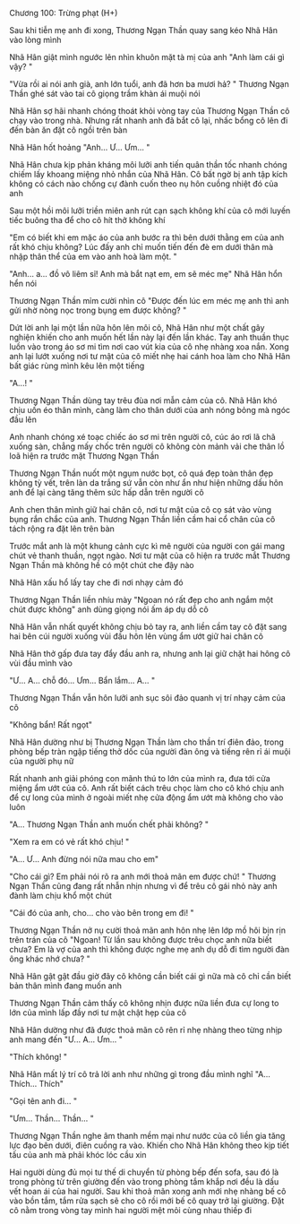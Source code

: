 




Chương 100: Trừng phạt (H+)


Sau khi tiễn mẹ anh đi xong, Thương Ngạn Thần quay sang kéo Nhã Hân vào lòng mình

Nhã Hân giật mình ngước lên nhìn khuôn mặt tà mị của anh "Anh làm cái gì vậy? "

"Vừa rồi ai nói anh già, anh lớn tuổi, anh đã hơn ba mươi hả? " Thương Ngạn Thần ghé sát vào tai cô giọng trầm khàn ái muội nói

Nhã Hân sợ hãi nhanh chóng thoát khỏi vòng tay của Thương Ngạn Thần cô chạy vào trong nhà. Nhưng rất nhanh anh đã bắt cô lại, nhấc bổng cô lên đi đến bàn ăn đặt cô ngồi trên bàn

Nhã Hân hốt hoảng "Anh... Ư... Ưm... "

Nhã Hân chưa kịp phản kháng môi lưỡi anh tiến quân thần tốc nhanh chóng chiếm lấy khoang miệng nhỏ nhắn của Nhã Hân. Cô bất ngờ bị anh tập kích không có cách nào chống cự đành cuốn theo nụ hôn cuồng nhiệt đó của anh

Sau một hồi môi lưỡi triền miên anh rút cạn sạch không khí của cô mới luyến tiếc buông tha để cho cô hít thở không khí

"Em có biết khi em mặc áo của anh bước ra thì bên dưới thằng em của anh rất khó chịu không? Lúc đấy anh chỉ muốn tiến đến đè em dưới thân mà nhập thân thể của em vào anh hoà làm một. "

"Anh... a... đồ vô liêm sỉ! Anh mà bắt nạt em, em sẽ méc mẹ" Nhã Hân hổn hển nói


Thương Ngạn Thần mỉm cười nhìn cô "Được đến lúc em méc mẹ anh thì anh gửi nhờ nòng nọc trong bụng em được không? "

Dứt lời anh lại một lần nữa hôn lên môi cô, Nhã Hân như một chất gây nghiện khiến cho anh muốn hết lần này lại đến lần khác. Tay anh thuần thục luồn vào trong áo sơ mi tìm nơi cao vút kia của cô nhẹ nhàng xoa nắn. Xong anh lại lướt xuống nơi tư mật của cô miết nhẹ hai cánh hoa làm cho Nhã Hân bất giác rùng mình kêu lên một tiếng

"A...! "

Thương Ngạn Thần dùng tay trêu đùa nơi mẫn cảm của cô. Nhã Hân khó chịu uốn éo thân mình, càng làm cho thân dưới của anh nóng bỏng mà ngóc đầu lên

Anh nhanh chóng xé toạc chiếc áo sơ mi trên người cô, cúc áo rơi lã chã xuống sàn, chẳng mấy chốc trên người cô không còn mảnh vải che thân lồ loã hiện ra trước mặt Thương Ngạn Thần

Thương Ngạn Thần nuốt một ngụm nước bọt, cô quá đẹp toàn thân đẹp không tỳ vết, trên làn da trắng sứ vẫn còn như ẩn như hiện những dấu hôn anh để lại càng tăng thêm sức hấp dẫn trên người cô

Anh chen thân mình giữ hai chân cô, nơi tư mật của cô cọ sát vào vùng bụng rắn chắc của anh. Thương Ngạn Thần liền cầm hai cổ chân của cô tách rộng ra đặt lên trên bàn

Trước mắt anh là một khung cảnh cực kì mê người của người con gái mang chút vẻ thanh thuần, ngọt ngào. Nơi tư mật của cô hiện ra trước mắt Thương Ngạn Thần mà không hề có một chút che đậy nào

Nhã Hân xấu hổ lấy tay che đi nơi nhạy cảm đó

Thương Ngạn Thần liền nhíu mày "Ngoan nó rất đẹp cho anh ngắm một chút được không" anh dùng giọng nói ấm áp dụ dỗ cô

Nhã Hân vẫn nhất quyết không chịu bỏ tay ra, anh liền cầm tay cô đặt sang hai bên cúi người xuống vùi đầu hôn lên vùng ẩm ướt giữ hai chân cô

Nhã Hân thở gấp đưa tay đẩy đầu anh ra, nhưng anh lại giữ chặt hai hông cô vùi đầu mình vào

"Ư... A... chỗ đó... Ưm... Bẩn lắm... A... "

Thương Ngạn Thần vẫn hôn lưỡi anh sục sôi đảo quanh vị trí nhạy cảm của cô

"Không bẩn! Rất ngọt"

Nhã Hân dường như bị Thương Ngạn Thần làm cho thần trí điên đảo, trong phòng bếp tràn ngập tiếng thở dốc của người đàn ông và tiếng rên rỉ ái muội của người phụ nữ

Rất nhanh anh giải phóng con mãnh thú to lớn của mình ra, đưa tới cửa miệng ẩm ướt của cô. Anh rất biết cách trêu chọc làm cho cô khó chịu anh để cự long của mình ở ngoài miết nhẹ cửa động ẩm ướt mà không cho vào luôn

"A... Thương Ngạn Thần anh muốn chết phải không? "

"Xem ra em có vẻ rất khó chịu! "

"A... Ư... Anh đừng nói nữa mau cho em"

"Cho cái gì? Em phải nói rõ ra anh mới thoả mãn em được chứ! " Thương Ngạn Thần cũng đang rất nhẫn nhịn nhưng vì để trêu cô gái nhỏ này anh đành làm chịu khổ một chút

"Cái đó của anh, cho... cho vào bên trong em đi! "

Thương Ngạn Thần nở nụ cười thoả mãn anh hôn nhẹ lên lớp mồ hôi bịn rịn trên trán của cô "Ngoan! Từ lần sau không được trêu chọc anh nữa biết chưa? Em là vợ của anh thì không được nghe mẹ anh dụ dỗ đi tìm người đàn ông khác nhớ chưa? "

Nhã Hân gật gật đầu giờ đây cô không cần biết cái gì nữa mà cô chỉ cần biết bản thân mình đang muốn anh

Thương Ngạn Thần cảm thấy cô không nhịn được nữa liền đưa cự long to lớn của mình lấp đầy nơi tư mật chật hẹp của cô

Nhã Hân dường như đã được thoả mãn cô rên rỉ nhẹ nhàng theo từng nhịp anh mang đến "Ư... A... Ưm... "

"Thích không! "

Nhã Hân mất lý trí cô trả lời anh như những gì trong đầu mình nghĩ "A... Thích... Thích"

"Gọi tên anh đi... "

"Ưm... Thần... Thần... "

Thương Ngạn Thần nghe âm thanh mềm mại như nước của cô liền gia tăng lực đạo bên dưới, điên cuồng ra vào. Khiến cho Nhã Hân không theo kịp tiết tấu của anh mà phải khóc lóc cầu xin

Hai người dùng đủ mọi tư thế di chuyển từ phòng bếp đến sofa, sau đó là trong phòng từ trên giường đến vào trong phòng tắm khắp nơi đều là dấu vết hoan ái của hai người. Sau khi thoả mãn xong anh mới nhẹ nhàng bế cô vào bồn tắm, tắm rửa sạch sẽ cho cô rồi mới bế cô quay trở lại giường. Đặt cô nằm trong vòng tay mình hai người mệt mỏi cùng nhau thiếp đi




